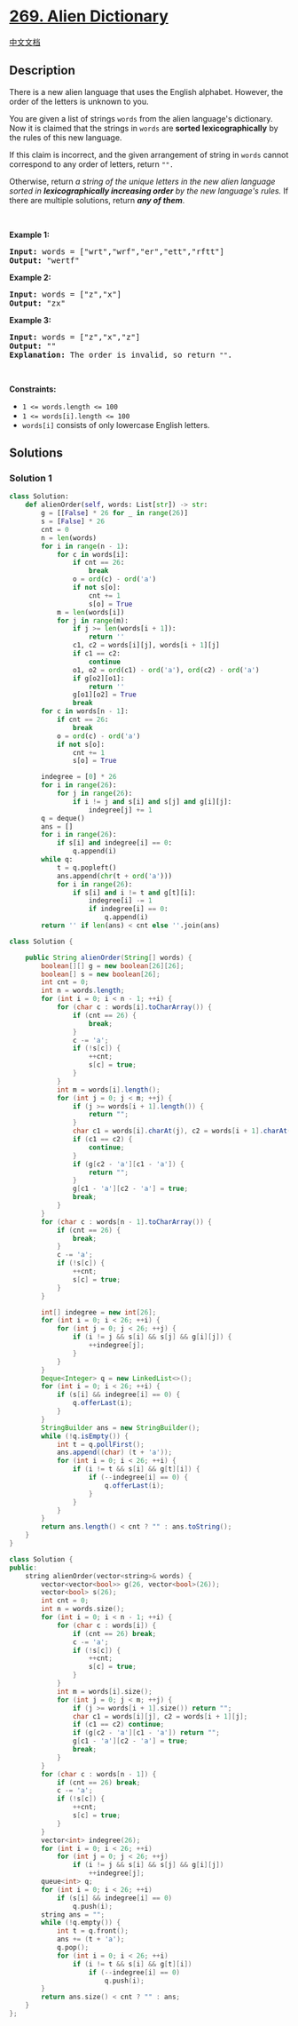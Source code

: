 # [269. Alien Dictionary](https://leetcode.com/problems/alien-dictionary)

[中文文档](./solution/0200-0299/0269.Alien%20Dictionary/README.md)

<!-- tags:Depth-First Search,Breadth-First Search,Graph,Topological Sort,Array,String -->

## Description

<p>There is a new alien language that uses the English alphabet. However, the order of the letters is unknown to you.</p>

<p>You are given a list of strings <code>words</code> from the alien language&#39;s dictionary. Now it is claimed that the strings in <code>words</code> are <span data-keyword="lexicographically-smaller-string-alien"><strong>sorted lexicographically</strong></span> by the rules of this new language.</p>

<p>If this claim is incorrect, and the given arrangement of string in&nbsp;<code>words</code>&nbsp;cannot correspond to any order of letters,&nbsp;return&nbsp;<code>&quot;&quot;.</code></p>

<p>Otherwise, return <em>a string of the unique letters in the new alien language sorted in <strong>lexicographically increasing order</strong> by the new language&#39;s rules</em><em>. </em>If there are multiple solutions, return<em> <strong>any of them</strong></em>.</p>

<p>&nbsp;</p>
<p><strong class="example">Example 1:</strong></p>

<pre>
<strong>Input:</strong> words = [&quot;wrt&quot;,&quot;wrf&quot;,&quot;er&quot;,&quot;ett&quot;,&quot;rftt&quot;]
<strong>Output:</strong> &quot;wertf&quot;
</pre>

<p><strong class="example">Example 2:</strong></p>

<pre>
<strong>Input:</strong> words = [&quot;z&quot;,&quot;x&quot;]
<strong>Output:</strong> &quot;zx&quot;
</pre>

<p><strong class="example">Example 3:</strong></p>

<pre>
<strong>Input:</strong> words = [&quot;z&quot;,&quot;x&quot;,&quot;z&quot;]
<strong>Output:</strong> &quot;&quot;
<strong>Explanation:</strong> The order is invalid, so return <code>&quot;&quot;</code>.
</pre>

<p>&nbsp;</p>
<p><strong>Constraints:</strong></p>

<ul>
	<li><code>1 &lt;= words.length &lt;= 100</code></li>
	<li><code>1 &lt;= words[i].length &lt;= 100</code></li>
	<li><code>words[i]</code> consists of only lowercase English letters.</li>
</ul>

## Solutions

### Solution 1

<!-- tabs:start -->

```python
class Solution:
    def alienOrder(self, words: List[str]) -> str:
        g = [[False] * 26 for _ in range(26)]
        s = [False] * 26
        cnt = 0
        n = len(words)
        for i in range(n - 1):
            for c in words[i]:
                if cnt == 26:
                    break
                o = ord(c) - ord('a')
                if not s[o]:
                    cnt += 1
                    s[o] = True
            m = len(words[i])
            for j in range(m):
                if j >= len(words[i + 1]):
                    return ''
                c1, c2 = words[i][j], words[i + 1][j]
                if c1 == c2:
                    continue
                o1, o2 = ord(c1) - ord('a'), ord(c2) - ord('a')
                if g[o2][o1]:
                    return ''
                g[o1][o2] = True
                break
        for c in words[n - 1]:
            if cnt == 26:
                break
            o = ord(c) - ord('a')
            if not s[o]:
                cnt += 1
                s[o] = True

        indegree = [0] * 26
        for i in range(26):
            for j in range(26):
                if i != j and s[i] and s[j] and g[i][j]:
                    indegree[j] += 1
        q = deque()
        ans = []
        for i in range(26):
            if s[i] and indegree[i] == 0:
                q.append(i)
        while q:
            t = q.popleft()
            ans.append(chr(t + ord('a')))
            for i in range(26):
                if s[i] and i != t and g[t][i]:
                    indegree[i] -= 1
                    if indegree[i] == 0:
                        q.append(i)
        return '' if len(ans) < cnt else ''.join(ans)
```

```java
class Solution {

    public String alienOrder(String[] words) {
        boolean[][] g = new boolean[26][26];
        boolean[] s = new boolean[26];
        int cnt = 0;
        int n = words.length;
        for (int i = 0; i < n - 1; ++i) {
            for (char c : words[i].toCharArray()) {
                if (cnt == 26) {
                    break;
                }
                c -= 'a';
                if (!s[c]) {
                    ++cnt;
                    s[c] = true;
                }
            }
            int m = words[i].length();
            for (int j = 0; j < m; ++j) {
                if (j >= words[i + 1].length()) {
                    return "";
                }
                char c1 = words[i].charAt(j), c2 = words[i + 1].charAt(j);
                if (c1 == c2) {
                    continue;
                }
                if (g[c2 - 'a'][c1 - 'a']) {
                    return "";
                }
                g[c1 - 'a'][c2 - 'a'] = true;
                break;
            }
        }
        for (char c : words[n - 1].toCharArray()) {
            if (cnt == 26) {
                break;
            }
            c -= 'a';
            if (!s[c]) {
                ++cnt;
                s[c] = true;
            }
        }

        int[] indegree = new int[26];
        for (int i = 0; i < 26; ++i) {
            for (int j = 0; j < 26; ++j) {
                if (i != j && s[i] && s[j] && g[i][j]) {
                    ++indegree[j];
                }
            }
        }
        Deque<Integer> q = new LinkedList<>();
        for (int i = 0; i < 26; ++i) {
            if (s[i] && indegree[i] == 0) {
                q.offerLast(i);
            }
        }
        StringBuilder ans = new StringBuilder();
        while (!q.isEmpty()) {
            int t = q.pollFirst();
            ans.append((char) (t + 'a'));
            for (int i = 0; i < 26; ++i) {
                if (i != t && s[i] && g[t][i]) {
                    if (--indegree[i] == 0) {
                        q.offerLast(i);
                    }
                }
            }
        }
        return ans.length() < cnt ? "" : ans.toString();
    }
}
```

```cpp
class Solution {
public:
    string alienOrder(vector<string>& words) {
        vector<vector<bool>> g(26, vector<bool>(26));
        vector<bool> s(26);
        int cnt = 0;
        int n = words.size();
        for (int i = 0; i < n - 1; ++i) {
            for (char c : words[i]) {
                if (cnt == 26) break;
                c -= 'a';
                if (!s[c]) {
                    ++cnt;
                    s[c] = true;
                }
            }
            int m = words[i].size();
            for (int j = 0; j < m; ++j) {
                if (j >= words[i + 1].size()) return "";
                char c1 = words[i][j], c2 = words[i + 1][j];
                if (c1 == c2) continue;
                if (g[c2 - 'a'][c1 - 'a']) return "";
                g[c1 - 'a'][c2 - 'a'] = true;
                break;
            }
        }
        for (char c : words[n - 1]) {
            if (cnt == 26) break;
            c -= 'a';
            if (!s[c]) {
                ++cnt;
                s[c] = true;
            }
        }
        vector<int> indegree(26);
        for (int i = 0; i < 26; ++i)
            for (int j = 0; j < 26; ++j)
                if (i != j && s[i] && s[j] && g[i][j])
                    ++indegree[j];
        queue<int> q;
        for (int i = 0; i < 26; ++i)
            if (s[i] && indegree[i] == 0)
                q.push(i);
        string ans = "";
        while (!q.empty()) {
            int t = q.front();
            ans += (t + 'a');
            q.pop();
            for (int i = 0; i < 26; ++i)
                if (i != t && s[i] && g[t][i])
                    if (--indegree[i] == 0)
                        q.push(i);
        }
        return ans.size() < cnt ? "" : ans;
    }
};
```

<!-- tabs:end -->

<!-- end -->

